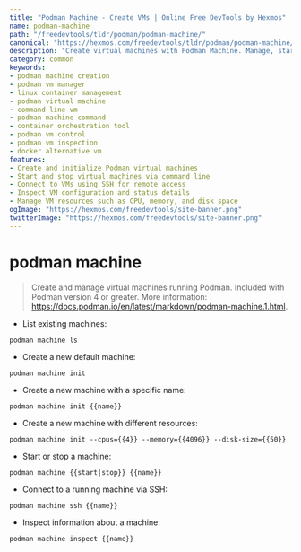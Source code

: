 ```yaml
---
title: "Podman Machine - Create VMs | Online Free DevTools by Hexmos"
name: podman-machine
path: "/freedevtools/tldr/podman/podman-machine/"
canonical: "https://hexmos.com/freedevtools/tldr/podman/podman-machine/"
description: "Create virtual machines with Podman Machine. Manage, start, stop, and inspect Podman VMs using the command line interface. Free online tool, no registration required."
category: common
keywords:
- podman machine creation
- podman vm manager
- linux container management
- podman virtual machine
- command line vm
- podman machine command
- container orchestration tool
- podman vm control
- podman vm inspection
- docker alternative vm
features:
- Create and initialize Podman virtual machines
- Start and stop virtual machines via command line
- Connect to VMs using SSH for remote access
- Inspect VM configuration and status details
- Manage VM resources such as CPU, memory, and disk space
ogImage: "https://hexmos.com/freedevtools/site-banner.png"
twitterImage: "https://hexmos.com/freedevtools/site-banner.png"
---
```


# podman machine

> Create and manage virtual machines running Podman.
> Included with Podman version 4 or greater.
> More information: <https://docs.podman.io/en/latest/markdown/podman-machine.1.html>.

- List existing machines:

`podman machine ls`

- Create a new default machine:

`podman machine init`

- Create a new machine with a specific name:

`podman machine init {{name}}`

- Create a new machine with different resources:

`podman machine init --cpus={{4}} --memory={{4096}} --disk-size={{50}}`

- Start or stop a machine:

`podman machine {{start|stop}} {{name}}`

- Connect to a running machine via SSH:

`podman machine ssh {{name}}`

- Inspect information about a machine:

`podman machine inspect {{name}}`
